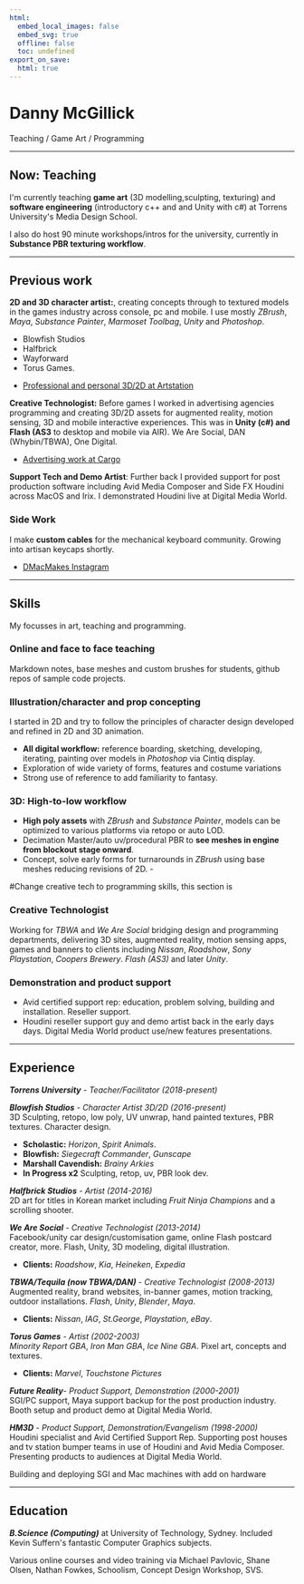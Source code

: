 ```yaml
---
html:
  embed_local_images: false
  embed_svg: true
  offline: false
  toc: undefined
export_on_save:
  html: true
---
```

# Danny McGillick 

Teaching / Game Art / Programming 

___

## Now: Teaching

I'm currently teaching **game art** (3D modelling,sculpting, texturing) and **software engineering** (introductory c++ and and Unity with c#) at Torrens University's Media Design School. 

I also do host 90 minute workshops/intros for the university, currently in **Substance PBR texturing workflow**.

___

## Previous work

**2D and 3D character artist:**, creating concepts through to textured models in the games industry across console, pc and mobile. I use mostly *ZBrush*, *Maya*, *Substance Painter*, *Marmoset Toolbag*, *Unity* and *Photoshop*.

* Blowfish Studios
* Halfbrick
* Wayforward
* Torus Games.  
  
- [Professional and personal 3D/2D at Artstation](http://www.artstation.com/dmacdraws)

**Creative Technologist:** Before games I worked in advertising agencies programming and creating 3D/2D assets for augmented reality, motion sensing, 3D and mobile interactive experiences. This was in **Unity (c#) and Flash (AS3** to desktop and mobile via AIR). We Are Social, DAN (Whybin/TBWA), One Digital.

* [Advertising work at Cargo](https://http://cargocollective.com/dannymcgillick)

**Support Tech and Demo Artist**: Further back I provided support for post production software including Avid Media Composer and Side FX Houdini across MacOS and Irix. I demonstrated Houdini live at Digital Media World.

### Side Work

I make **custom cables** for the mechanical keyboard community. Growing into artisan keycaps shortly.
* [DMacMakes Instagram](http://instagram.com/dmacmakes)

___

## Skills

My focusses in art, teaching and programming.

### Online and face to face teaching 

Markdown notes, base meshes and custom brushes for students, github repos of sample code projects.

### Illustration/character and prop concepting

I started in 2D and try to follow the principles of character design developed and refined in 2D and 3D animation. 
- **All digital workflow:** reference boarding, sketching, developing, iterating, painting over models in *Photoshop* via Cintiq display. 
- Exploration of wide variety of forms, features and costume variations
- Strong use of reference to add familiarity to fantasy.

### 3D: High-to-low workflow 
- **High poly assets** with *ZBrush* and *Substance Painter*, models can be optimized to various platforms via retopo or auto LOD. 
- Decimation Master/auto uv/procedural PBR to **see meshes in engine from blockout stage onward**.
- Concept, solve early forms for turnarounds in *ZBrush* using base meshes reducing revisions of 2D.  -

#Change creative tech to programming skills, this section is
### Creative Technologist
Working for *TBWA* and *We Are Social* bridging design and programming departments, delivering 3D sites, augmented reality, motion sensing apps, games and banners to clients including _Nissan_, _Roadshow_, _Sony Playstation_, _Coopers Brewery_. *Flash (AS3)* and later *Unity*.

### Demonstration and product support

* Avid certified support rep: education, problem solving, building and installation. Reseller support.
* Houdini reseller support guy and demo artist back in the early days days. Digital Media World product use/new features presentations.

___

## Experience

_**Torrens University** - Teacher/Facilitator (2018-present)_

_**Blowfish Studios** - Character Artist 3D/2D (2016-present)_  
3D Sculpting, retopo, low poly, UV unwrap, hand painted textures, PBR textures. Character design.
  - **Scholastic:** *Horizon*, *Spirit Animals*.
  - **Blowfish:** *Siegecraft Commander*, *Gunscape*
  - **Marshall Cavendish:** *Brainy Arkies*
  - **In Progress x2** Sculpting, retop, uv, PBR look dev.

_**Halfbrick Studios** - Artist (2014-2016)_  
2D art for titles in Korean market including *Fruit Ninja Champions* and a scrolling shooter. 


_**We Are Social** - Creative Technologist (2013-2014)_  
Facebook/unity car design/customisation game, online Flash postcard creator, more. Flash, Unity, 3D modeling, digital illustration.  
  - **Clients:** *Roadshow*, *Kia*, *Heineken*, *Expedia*  


_**TBWA/Tequila (now TBWA/DAN)** - Creative Technologist (2008-2013)_  
Augmented reality, brand websites, in-banner games, motion tracking, outdoor installations. *Flash*, *Unity*, *Blender*, *Maya*.

  - **Clients:** *Nissan*, *IAG*, *St.George*, *Playstation*, *eBay*.  
   
_**Torus Games** - Artist (2002-2003)_  
*Minority Report GBA*, *Iron Man GBA*, *Ice Nine GBA*. Pixel art, concepts and textures.  
  - **Clients:** *Marvel*, *Touchstone Pictures*

_**Future Reality**- Product Support, Demonstration (2000-2001)_  
SGI/PC support, Maya support backup for the post production industry. Booth setup and product demo at Digital Media World.

_**HM3D** - Product Support, Demonstration/Evangelism (1998-2000)_  
Houdini specialist and Avid Certified Support Rep. Supporting post houses and tv station bumper teams in use of Houdini and Avid Media Composer. Presenting products to audiences at Digital Media World.

Building and deploying SGI and Mac machines with add on hardware
  
___

## Education

_**B.Science (Computing)**_ at University of Technology, Sydney. Included Kevin Suffern's fantastic Computer Graphics subjects.

Various online courses and video training via Michael Pavlovic, Shane Olsen, Nathan Fowkes, Schoolism, Concept Design Workshop, SVS.